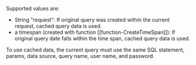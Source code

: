 Supported values are:

- String "request": If original query was created within the current request, cached query data is used.
- a timespan (created with function [[function-CreateTimeSpan]]): If original query date falls within the time span, cached query data is used.

To use cached data, the current query must use the same SQL statement, params, data source, query name, user name, and password.

